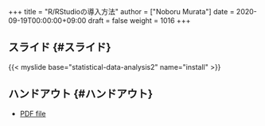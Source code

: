 +++
title = "R/RStudioの導入方法"
author = ["Noboru Murata"]
date = 2020-09-19T00:00:00+09:00
draft = false
weight = 1016
+++

## スライド {#スライド}

{{< myslide base="statistical-data-analysis2" name="install" >}}


## ハンドアウト {#ハンドアウト}

-   [PDF file](https://noboru-murata.github.io/statistical-data-analysis2/pdfs/slide01.pdf)